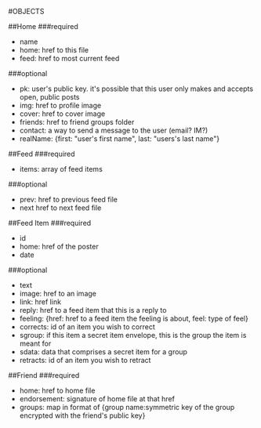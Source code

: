 #OBJECTS

##Home
###required
- name
- home: href to this file
- feed: href to most current feed

###optional
- pk: user's public key. it's possible that this user only makes and accepts open, public posts
- img: href to profile image
- cover: href to cover image
- friends: href to friend groups folder
- contact: a way to send a message to the user (email? IM?)
- realName: {first: "user's first name", last: "users's last name"}

##Feed
###required
- items: array of feed items

###optional
- prev: href to previous feed file
- next href to next feed file

##Feed Item
###required
- id
- home: href of the poster
- date

###optional
- text
- image: href to an image
- link: href link
- reply: href to a feed item that this is a reply to
- feeling: {href: href to a feed item the feeling is about, feel: type of feel}
- corrects: id of an item you wish to correct
- sgroup: if this item a secret item envelope, this is the group the item is meant for
- sdata: data that comprises a secret item for a group
- retracts: id of an item you wish to retract

##Friend
###required
- home: href to home file
- endorsement: signature of home file at that href
- groups: map in format of {group name:symmetric key of the group encrypted with the friend's public key}
